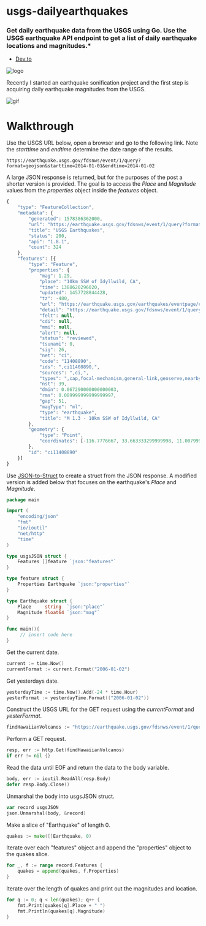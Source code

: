 # usgs-dailyearthquakes

### Get daily earthquake data from the USGS using Go. Use the USGS earthquake API endpoint to get a list of daily earthquake locations and magnitudes.*

- [Dev.to](https://dev.to/cskonopka/get-daily-earthquake-data-from-the-usgs-using-go-45gl)

![logo](https://i.ibb.co/19W631Z/usgs-dailyearthquakes-250x250.png)

Recently I started an earthquake sonification project and the first step is acquiring daily earthquake magnitudes from the USGS.

![gif](https://i.ibb.co/ftZnDHk/usgs-dailyearthquakes.gif) 

# Walkthrough

Use the USGS URL below, open a browser and go to the following link. Note the *starttime* and *endtime* determine the date range of the results.
```
https://earthquake.usgs.gov/fdsnws/event/1/query?format=geojson&starttime=2014-01-01&endtime=2014-01-02
```

A large JSON response is returned, but for the purposes of the post a shorter version is provided. The goal is to access the *Place* and *Magnitude* values from the *properties* object inside the *features* object.
``` javascript
{
	"type": "FeatureCollection",
	"metadata": {
		"generated": 1578386362000,
		"url": "https://earthquake.usgs.gov/fdsnws/event/1/query?format=geojson&starttime=2014-01-01&endtime=2014-01-02",
		"title": "USGS Earthquakes",
		"status": 200,
		"api": "1.8.1",
		"count": 324
	},
	"features": [{
		"type": "Feature",
		"properties": {
			"mag": 1.29,
			"place": "10km SSW of Idyllwild, CA",
			"time": 1388620296020,
			"updated": 1457728844428,
			"tz": -480,
			"url": "https://earthquake.usgs.gov/earthquakes/eventpage/ci11408890",
			"detail": "https://earthquake.usgs.gov/fdsnws/event/1/query?eventid=ci11408890&format=geojson",
			"felt": null,
			"cdi": null,
			"mmi": null,
			"alert": null,
			"status": "reviewed",
			"tsunami": 0,
			"sig": 26,
			"net": "ci",
			"code": "11408890",
			"ids": ",ci11408890,",
			"sources": ",ci,",
			"types": ",cap,focal-mechanism,general-link,geoserve,nearby-cities,origin,phase-data,scitech-link,",
			"nst": 39,
			"dmin": 0.067290000000000003,
			"rms": 0.089999999999999997,
			"gap": 51,
			"magType": "ml",
			"type": "earthquake",
			"title": "M 1.3 - 10km SSW of Idyllwild, CA"
		},
		"geometry": {
			"type": "Point",
			"coordinates": [-116.7776667, 33.663333299999998, 11.007999999999999]
		},
		"id": "ci11408890"
	}]
}
```

Use [JSON-to-Struct](https://mholt.github.io/json-to-go/) to create a struct from the JSON response. A modified version is added below that focuses on the earthquake's *Place* and *Magnitude*.
``` go
package main

import (
	"encoding/json"
	"fmt"
	"io/ioutil"
	"net/http"
	"time"
)

type usgsJSON struct {
	Features []feature `json:"features"`
}

type feature struct {
	Properties Earthquake `json:"properties"`
}

type Earthquake struct {
	Place     string  `json:"place"`
	Magnitude float64 `json:"mag"`
}

func main(){
     // insert code here
}
```

Get the current date.
```go
current := time.Now()
currentFormat := current.Format("2006-01-02")
```

Get yesterdays date.
```go
yesterdayTime := time.Now().Add(-24 * time.Hour)
yesterFormat := yesterdayTime.Format(("2006-01-02"))
```

Construct the USGS URL for the GET request using the *currentFormat* and *yesterFormat*. 
```go
findHawaiianVolcanos := "https://earthquake.usgs.gov/fdsnws/event/1/query?format=geojson&starttime=" + yesterFormat + "&endtime=" + currentFormat
```

Perform a GET request. 
```go
resp, err := http.Get(findHawaiianVolcanos)
if err != nil {}
```

Read the data until EOF and return the data to the body variable.
```go
body, err := ioutil.ReadAll(resp.Body)
defer resp.Body.Close()
```

Unmarshal the body into usgsJSON struct.
```go
var record usgsJSON
json.Unmarshal(body, &record)
```

Make a slice of "Earthquake" of length 0.
```go
quakes := make([]Earthquake, 0)
```

Iterate over each "features" object and append the "properties" object to the quakes slice. 
```go 
for _, f := range record.Features {
	quakes = append(quakes, f.Properties)
}
```

Iterate over the length of quakes and print out the magnitudes and location.
```go
for q := 0; q < len(quakes); q++ {
	fmt.Print(quakes[q].Place + " ")
	fmt.Println(quakes[q].Magnitude)
}
```

